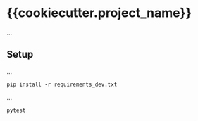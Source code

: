 # {{cookiecutter.project_name}}

...

## Setup

...

```
pip install -r requirements_dev.txt
```

...

```
pytest
```
